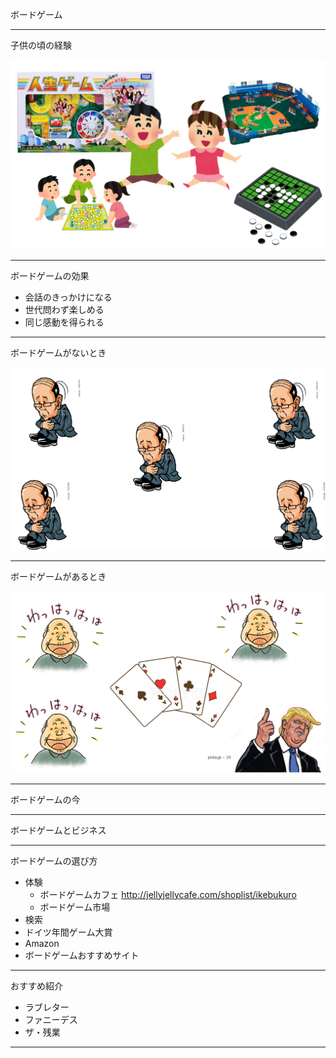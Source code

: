 ボードゲーム

---

子供の頃の経験

![alt](img2/s1.png)

---
ボードゲームの効果

- 会話のきっかけになる
- 世代問わず楽しめる
- 同じ感動を得られる

---

ボードゲームがないとき

![alt](img2/s2.png)

---

ボードゲームがあるとき

![alt](img2/s3.png)

---
ボードゲームの今


---
ボードゲームとビジネス

---
ボードゲームの選び方

- 体験
  - ボードゲームカフェ
    <http://jellyjellycafe.com/shoplist/ikebukuro>
  - ボードゲーム市場
- 検索
 - ドイツ年間ゲーム大賞
 - Amazon
 - ボードゲームおすすめサイト

----

おすすめ紹介

- ラブレター
- ファニーデス
- ザ・残業

---